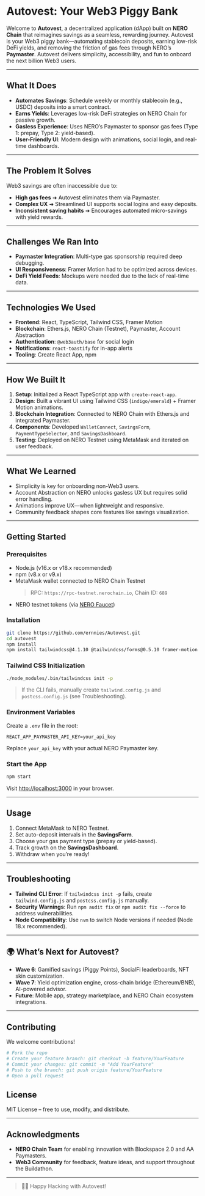 # Autovest: Your Web3 Piggy Bank

Welcome to **Autovest**, a decentralized application (dApp) built on **NERO Chain** that reimagines savings as a seamless, rewarding journey. Autovest is your Web3 piggy bank—automating stablecoin deposits, earning low-risk DeFi yields, and removing the friction of gas fees through NERO’s **Paymaster**. Autovest delivers simplicity, accessibility, and fun to onboard the next billion Web3 users.

---

## What It Does

- **Automates Savings**: Schedule weekly or monthly stablecoin (e.g., USDC) deposits into a smart contract.
- **Earns Yields**: Leverages low-risk DeFi strategies on NERO Chain for passive growth.
- **Gasless Experience**: Uses NERO’s Paymaster to sponsor gas fees (Type 1: prepay, Type 2: yield-based).
- **User-Friendly UI**: Modern design with animations, social login, and real-time dashboards.

---

## The Problem It Solves

Web3 savings are often inaccessible due to:
- **High gas fees** ➜ Autovest eliminates them via Paymaster.
- **Complex UX** ➜ Streamlined UI supports social logins and easy deposits.
- **Inconsistent saving habits** ➜ Encourages automated micro-savings with yield rewards.

---

## Challenges We Ran Into

- **Paymaster Integration**: Multi-type gas sponsorship required deep debugging.
- **UI Responsiveness**: Framer Motion had to be optimized across devices.
- **DeFi Yield Feeds**: Mockups were needed due to the lack of real-time data.

---

## Technologies We Used

- **Frontend**: React, TypeScript, Tailwind CSS, Framer Motion
- **Blockchain**: Ethers.js, NERO Chain (Testnet), Paymaster, Account Abstraction
- **Authentication**: `@web3auth/base` for social login
- **Notifications**: `react-toastify` for in-app alerts
- **Tooling**: Create React App, npm

---

## How We Built It

1. **Setup**: Initialized a React TypeScript app with `create-react-app`.
2. **Design**: Built a vibrant UI using Tailwind CSS (`indigo/emerald`) + Framer Motion animations.
3. **Blockchain Integration**: Connected to NERO Chain with Ethers.js and integrated Paymaster.
4. **Components**: Developed `WalletConnect`, `SavingsForm`, `PaymentTypeSelector`, and `SavingsDashboard`.
5. **Testing**: Deployed on NERO Testnet using MetaMask and iterated on user feedback.

---

## What We Learned

- Simplicity is key for onboarding non-Web3 users.
- Account Abstraction on NERO unlocks gasless UX but requires solid error handling.
- Animations improve UX—when lightweight and responsive.
- Community feedback shapes core features like savings visualization.

---

## Getting Started

### Prerequisites

- Node.js (v16.x or v18.x recommended)
- npm (v8.x or v9.x)
- MetaMask wallet connected to NERO Chain Testnet  
  > RPC: `https://rpc-testnet.nerochain.io`, Chain ID: `689`
- NERO testnet tokens (via [NERO Faucet](https://faucet.nerochain.io))

### Installation

```bash
git clone https://github.com/ernnies/Autovest.git
cd autovest
npm install
npm install tailwindcss@4.1.10 @tailwindcss/forms@0.5.10 framer-motion ethers @web3auth/base react-toastify --legacy-peer-deps
````

### Tailwind CSS Initialization

```bash
./node_modules/.bin/tailwindcss init -p
```

> If the CLI fails, manually create `tailwind.config.js` and `postcss.config.js` (see Troubleshooting).

### Environment Variables

Create a `.env` file in the root:

```env
REACT_APP_PAYMASTER_API_KEY=your_api_key
```

Replace `your_api_key` with your actual NERO Paymaster key.

### Start the App

```bash
npm start
```

Visit [http://localhost:3000](http://localhost:3000) in your browser.

---

## Usage

1. Connect MetaMask to NERO Testnet.
2. Set auto-deposit intervals in the **SavingsForm**.
3. Choose your gas payment type (prepay or yield-based).
4. Track growth on the **SavingsDashboard**.
5. Withdraw when you’re ready!

---

## Troubleshooting

* **Tailwind CLI Error**: If `tailwindcss init -p` fails, create `tailwind.config.js` and `postcss.config.js` manually.
* **Security Warnings**: Run `npm audit fix` or `npm audit fix --force` to address vulnerabilities.
* **Node Compatibility**: Use `nvm` to switch Node versions if needed (Node 18.x recommended).

---

## 🌍 What’s Next for Autovest?

* **Wave 6**: Gamified savings (Piggy Points), SocialFi leaderboards, NFT skin customization.
* **Wave 7**: Yield optimization engine, cross-chain bridge (Ethereum/BNB), AI-powered advisor.
* **Future**: Mobile app, strategy marketplace, and NERO Chain ecosystem integrations.

---

## Contributing

We welcome contributions!

```bash
# Fork the repo
# Create your feature branch: git checkout -b feature/YourFeature
# Commit your changes: git commit -m "Add YourFeature"
# Push to the branch: git push origin feature/YourFeature
# Open a pull request
```

## License

MIT License – free to use, modify, and distribute.

---

## Acknowledgments

* **NERO Chain Team** for enabling innovation with Blockspace 2.0 and AA Paymasters.
* **Web3 Community** for feedback, feature ideas, and support throughout the Buildathon.

---

> 🐷💸 Happy Hacking with Autovest!
